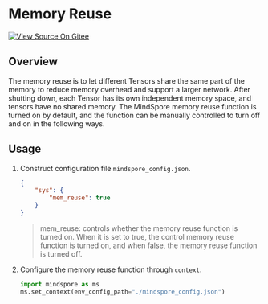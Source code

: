 # Memory Reuse

[![View Source On Gitee](https://mindspore-website.obs.cn-north-4.myhuaweicloud.com/website-images/master/resource/_static/logo_source_en.svg)](https://gitee.com/mindspore/docs/blob/master/tutorials/experts/source_en/optimize/mem_reuse.md)

## Overview

The memory reuse is to let different Tensors share the same part of the memory to reduce memory overhead and support a larger network. After shutting down, each Tensor has its own independent memory space, and tensors have no shared memory.
The MindSpore memory reuse function is turned on by default, and the function can be manually controlled to turn off and on in the following ways.

## Usage

1. Construct configuration file `mindspore_config.json`.

    ```json
    {
        "sys": {
            "mem_reuse": true
        }
    }
    ```

    > mem_reuse: controls whether the memory reuse function is turned on. When it is set to true, the control memory reuse function is turned on, and when false, the memory reuse function is turned off.

2. Configure the memory reuse function through `context`.

    ```python
    import mindspore as ms
    ms.set_context(env_config_path="./mindspore_config.json")
    ```
